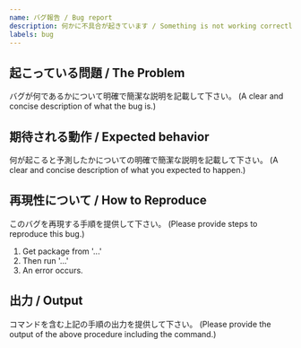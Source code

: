 ```yaml
---
name: バグ報告 / Bug report
description: 何かに不具合が起きています / Something is not working correctly.
labels: bug
---
```


## 起こっている問題 / The Problem

バグが何であるかについて明確で簡潔な説明を記載して下さい。
(A clear and concise description of what the bug is.)

## 期待される動作 / Expected behavior

何が起こると予測したかについての明確で簡潔な説明を記載して下さい。
(A clear and concise description of what you expected to happen.)

## 再現性について / How to Reproduce

このバグを再現する手順を提供して下さい。
(Please provide steps to reproduce this bug.)

1. Get package from '...'
2. Then run '...'
3. An error occurs.

## 出力 / Output

コマンドを含む上記の手順の出力を提供して下さい。
(Please provide the output of the above procedure including the command.)
